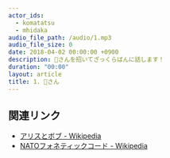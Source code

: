 ```yaml
---
actor_ids:
  - komatatsu
  - mhidaka
audio_file_path: /audio/1.mp3
audio_file_size: 0
date: 2018-04-02 00:00:00 +0900
description: 🐑さんを招いてざっくらばんに話します！
duration: "00:00"
layout: article
title: 1. 🐑さん
---
```


## 関連リンク

- [アリスとボブ - Wikipedia](https://ja.wikipedia.org/wiki/%E3%82%A2%E3%83%AA%E3%82%B9%E3%81%A8%E3%83%9C%E3%83%96)
- [NATOフォネティックコード - Wikipedia](https://ja.wikipedia.org/wiki/NATO%E3%83%95%E3%82%A9%E3%83%8D%E3%83%86%E3%82%A3%E3%83%83%E3%82%AF%E3%82%B3%E3%83%BC%E3%83%89)
